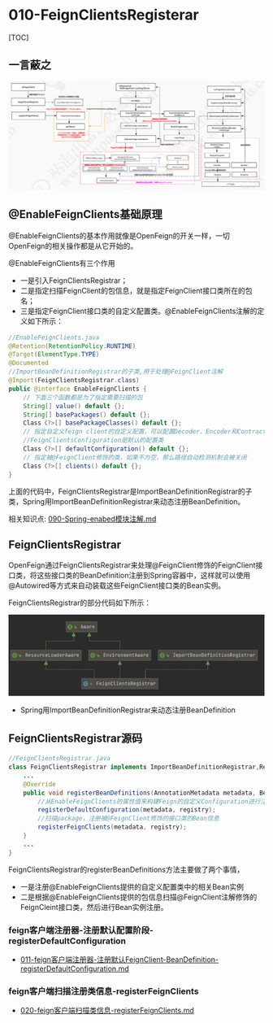 # 010-FeignClientsRegisterar

[TOC]

## 一言蔽之             

![image-20201011002919302](../../../../assets/image-20201011002919302.png)

## @EnableFeignClients基础原理

@EnableFeignClients的基本作用就像是OpenFeign的开关一样，一切OpenFeign的相关操作都是从它开始的。

@EnableFeignClients有三个作用

- 一是引入FeignClientsRegistrar；
- 二是指定扫描FeignClient的包信息，就是指定FeignClient接口类所在的包名；
- 三是指定FeignClient接口类的自定义配置类。@EnableFeignClients注解的定义如下所示：

```java
//EnableFeignClients.java
@Retention(RetentionPolicy.RUNTIME)
@Target(ElementType.TYPE)
@Documented
//ImportBeanDefinitionRegistrar的子类,用于处理@FeignClient注解
@Import(FeignClientsRegistrar.class)
public @interface EnableFeignClients {
    // 下面三个函数都是为了指定需要扫描的包
    String[] value() default {};
    String[] basePackages() default {};
    Class〈?>[] basePackageClasses() default {};
    // 指定自定义feign client的自定义配置，可以配置Decoder、Encoder和Contract等组件,
  	//FeignClientsConfiguration是默认的配置类
    Class〈?>[] defaultConfiguration() default {};
    // 指定被@FeignClient修饰的类，如果不为空，那么路径自动检测机制会被关闭
  	Class〈?>[] clients() default {};
}
```

上面的代码中，FeignClientsRegistrar是ImportBeanDefinitionRegistrar的子类，Spring用ImportBeanDefinitionRegistrar来动态注册BeanDefinition。

相关知识点:  [090-Spring-enabed模块注解.md](../../../../02-spring-framework-documentation/017-Spring注解/090-Spring-enabed模块注解.md) 

## FeignClientsRegistrar

OpenFeign通过FeignClientsRegistrar来处理@FeignClient修饰的FeignClient接口类，将这些接口类的BeanDefinition注册到Spring容器中，这样就可以使用@Autowired等方式来自动装载这些FeignClient接口类的Bean实例。

FeignClientsRegistrar的部分代码如下所示：

![image-20210203123112461](../../../../assets/image-20210203123112461.png)

- Spring用ImportBeanDefinitionRegistrar来动态注册BeanDefinition

## FeignClientsRegistrar源码

```java
//FeignClientsRegistrar.java
class FeignClientsRegistrar implements ImportBeanDefinitionRegistrar,ResourceLoaderAware, BeanClassLoaderAware, EnvironmentAware {
    ...
    @Override
    public void registerBeanDefinitions(AnnotationMetadata metadata, BeanDefinitionRegistry registry) {
        //从EnableFeignClients的属性值来构建Feign的自定义Configuration进行注册
        registerDefaultConfiguration(metadata, registry);
        //扫描package，注册被@FeignClient修饰的接口类的Bean信息
        registerFeignClients(metadata, registry);
    }
    ...
}
```

FeignClientsRegistrar的registerBeanDefinitions方法主要做了两个事情，

- 一是注册@EnableFeignClients提供的自定义配置类中的相关Bean实例
- 二是根据@EnableFeignClients提供的包信息扫描@FeignClient注解修饰的FeignCleint接口类，然后进行Bean实例注册。

### feign客户端注册器-注册默认配置阶段-registerDefaultConfiguration

-  [011-feign客户端注册器-注册默认FeignClient-BeanDefinition-registerDefaultConfiguration.md](011-feign客户端注册器-注册默认FeignClient-BeanDefinition-registerDefaultConfiguration.md) 

### feign客户端扫描注册类信息-registerFeignClients

-  [020-feign客户端扫描类信息-registerFeignClients.md](020-feign客户端扫描类信息-registerFeignClients.md) 





